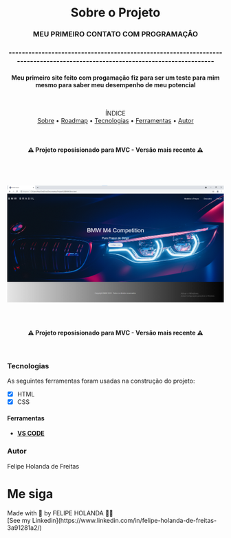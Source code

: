 <h1 align="center">Sobre o Projeto</h1>

<h3 align="center">MEU PRIMEIRO CONTATO COM PROGRAMAÇÂO</h3>
<h3 align="center">-----------------------------------------------------------------------------------------------------------------------------</h3>
<h4 align="center">Meu primeiro site feito com progamação fiz para ser um teste para mim mesmo para saber meu desempenho de meu potencial</h4>


<br>

<p align="center">ÍNDICE<br>
<a href="#sobre">Sobre</a> •
<a href="#Roadmap">Roadmap</a> •
<a href="#Tecnologias">Tecnologias</a> •
<a href="#Ferramentas">Ferramentas</a> •
<a href="#Autor">Autor</a></p>

<br>
<h4 align="center">
   ⚠ Projeto reposisionado para MVC - Versão mais recente ⚠
  </h4>
  <br>

<h1 align="center">
   <img alt="Readme" title="Readme" src="Back.png" />
</h1>

<br>

<h4 align="center">
   ⚠ Projeto reposisionado para MVC - Versão mais recente ⚠
  </h4>
  <br>

  ### Tecnologias

  As seguintes ferramentas foram usadas na construção do projeto:

  - [x] HTML
  - [x] CSS

  #### Ferramentas

  - [**VS CODE**](https://code.visualstudio.com/)

  ### Autor
  
   Felipe Holanda de Freitas


  # Me siga

  <p aling="center">Made with 💜 by FELIPE HOLANDA 👋🏻 <br>[See my Linkedin](https://www.linkedin.com/in/felipe-holanda-de-freitas-3a91281a2/)</p>
